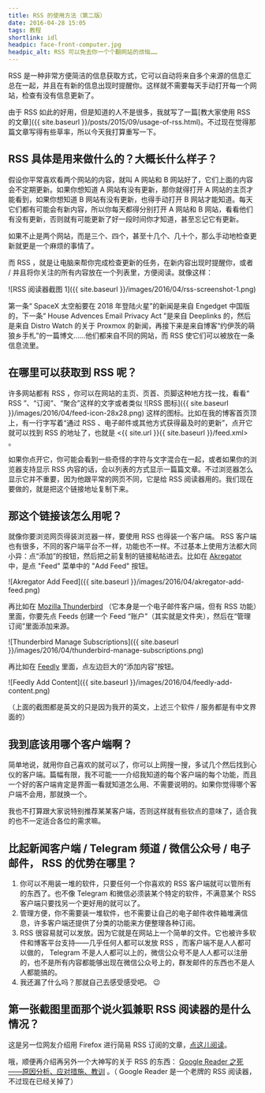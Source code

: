 ```yaml
---
title: RSS 的使用方法（第二版）
date: 2016-04-28 15:05
tags: 教程
shortlink: idl
headpic: face-front-computer.jpg
headpic_alt: RSS 可以免去你一个个翻网站的烦恼……
---
```


RSS 是一种非常方便简洁的信息获取方式，它可以自动将来自多个来源的信息汇总在一起，并且在有新的信息出现时提醒你。这样就不需要每天手动打开每一个网站，检查有没有信息更新了。

由于 RSS 如此的好用，但是知道的人不是很多，我就写了一篇[教大家使用 RSS 的文章]({{ site.baseurl }}/posts/2015/09/usage-of-rss.html)。不过现在觉得那篇文章写得有些草率，所以今天我打算重写一下。

<!--more-->

## RSS 具体是用来做什么的？大概长什么样子？

假设你平常喜欢看两个网站的内容，就叫 A 网站和 B 网站好了，它们上面的内容会不定期更新。如果你想知道 A 网站有没有更新，那你就得打开 A 网站的主页才能看到，如果你想知道 B 网站有没有更新，也得手动打开 B 网站才能知道。每天它们都有可能会有新内容，所以你每天都得分别打开 A 网站和 B 网站，看看他们有没有更新，否则就有可能更新了好一段时间你才知道，甚至忘记它有更新。

如果不止是两个网站，而是三个、四个，甚至十几个、几十个，那么手动地检查更新就更是一个麻烦的事情了。

而 RSS ，就是让电脑来帮你完成检查更新的任务，在新内容出现时提醒你，或者 / 并且将你关注的所有内容放在一个列表里，方便阅读。就像这样：

![RSS 阅读器截图 1]({{ site.baseurl }}/images/2016/04/rss-screenshot-1.png)

第一条“ SpaceX 太空船要在 2018 年登陆火星”的新闻是来自 Engedget 中国版的，下一条“ House Advences Email Privacy Act ”是来自 Deeplinks 的，然后是来自 Distro Watch 的关于 Proxmox 的新闻，再接下来是来自博客“约伊茨的萌狼乡手札”的一篇博文……他们都来自不同的网站，而 RSS 使它们可以被放在一条信息流里。

## 在哪里可以获取到 RSS 呢？

许多网站都有 RSS ，你可以在网站的主页、页首、页脚这种地方找一找，看看“ RSS ”、“订阅”、“聚合”这样的文字或者类似 ![RSS 图标]({{ site.baseurl }}/images/2016/04/feed-icon-28x28.png) 这样的图标。比如在我的博客首页顶上，有一行字写着“通过 RSS 、电子邮件或其他方式获得最及时的更新”，点开它就可以找到 RSS 的地址了，也就是 <{{ site.url }}{{ site.baseurl }}/feed.xml> 。

如果你点开它，你可能会看到一些奇怪的字符与文字混合在一起，或者如果你的浏览器支持显示 RSS 内容的话，会以列表的方式显示一篇篇文章。不过浏览器怎么显示它并不重要，因为他跟平常的网页不同，它是给 RSS 阅读器用的。我们现在要做的，就是把这个链接地址复制下来。

## 那这个链接该怎么用呢？

就像你要浏览网页得装浏览器一样，要使用 RSS 也得装一个客户端。 RSS 客户端也有很多，不同的客户端平台不一样，功能也不一样。不过基本上使用方法都大同小异：点“添加”的按钮，然后把之前复制的链接粘帖进去。比如在 [Akregator](https://userbase.kde.org/Akregator) 中，是点 "Feed" 菜单中的 "Add Feed" 按钮。

![Akregator Add Feed]({{ site.baseurl }}/images/2016/04/akregator-add-feed.png)

再比如在 [Mozilla Thunderbird](https://www.mozilla.org/zh-CN/thunderbird/) （它本身是一个电子邮件客户端，但有 RSS 功能）里面，你要先点 Feeds 创建一个 Feed “账户”（其实就是文件夹），然后在“管理订阅”里面添加来源。

![Thunderbird Manage Subscriptions]({{ site.baseurl }}/images/2016/04/thunderbird-manage-subscriptions.png)

再比如在 [Feedly](https://feedly.com) 里面，点左边巨大的“添加内容”按钮。

![Feedly Add Content]({{ site.baseurl }}/images/2016/04/feedly-add-content.png)

（上面的截图都是英文的只是因为我开的英文，上述三个软件 / 服务都是有中文界面的）

## 我到底该用哪个客户端啊？

简单地说，就用你自己喜欢的就可以了，你可以上网搜一搜，多试几个然后找到心仪的客户端。篇幅有限，我不可能一一介绍我知道的每个客户端的每个功能，而且一个好的客户端肯定是界面一看就知道怎么用、不需要说明的。如果你觉得哪个客户端不会用，那就换一个。

我也不打算跟大家说特别推荐某某客户端，否则这样就有些钦点的意味了，适合我的也不一定适合各位的需求嘛。

## 比起新闻客户端 / Telegram 频道 / 微信公众号 / 电子邮件， RSS 的优势在哪里？

1. 你可以不用装一堆的软件，只要任何一个你喜欢的 RSS 客户端就可以管所有的东西了。也不像 Telegram 和微信必须装某个特定的软件，不满意某个 RSS 客户端只要找另一个更好用的就可以了。
2. 管理方便，你不需要装一堆软件，也不需要让自己的电子邮件收件箱堆满信息，许多客户端还提供了分类的功能来方便整理各种订阅。
3. RSS 很容易就可以发放。因为它就是在网站上一个简单的文件。它也被许多软件和博客平台支持——几乎任何人都可以发放 RSS ，而客户端不是人人都可以做的， Telegram 不是人人都可以上的，微信公众号不是人人都可以注册的，也不是所有内容都能够出现在微信公众号上的，群发邮件的东西也不是人人都能搞的。
4. 我还漏了什么吗？那就自己去感受感受吧。 :wink:

## 第一张截图里面那个说火狐兼职 RSS 阅读器的是什么情况？

这是另一位网友介绍用 Firefox 进行简易 RSS 订阅的文章，[点这儿阅读](https://blog.yoitsu.moe/tech_misc/firefox_rss_reader.html)。

哦，顺便再介绍再另外一个大神写的关于 RSS 的东西： [Google Reader 之死——原因分析、应对措施、教训](https://program-think.blogspot.com/2013/03/google-reader-dead.html) 。（ Google Reader 是一个老牌的 RSS 阅读器，不过现在已经关掉了）
